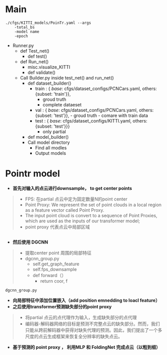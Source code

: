 # Main
	./cfgs/KITTI_models/PoinTr.yaml --args
		-total_bs
		-model name
		-epoch
 - Runner.py
	 - def Test_net()
		 - def test()
	 - def Run_net()
		 - misc.visualize_KITTI
		 - def  validate()
	 - Call Builder.py inside test_net() and run_net()
		 - def dataset_builder()
			 -   train : { _base_: cfgs/dataset_configs/PCNCars.yaml, 
            others: {subset: 'train'}},
		            - groud truth
		            - complete dataeset
			-  val : { _base_: cfgs/dataset_configs/PCNCars.yaml, 
            others: {subset: 'test'}},
				            -  groud truth
							-  comare with train data
            - test : { _base_: cfgs/dataset_configs/KITTI.yaml, 
            others: {subset: 'test'}}}
	            - only partial 
		 - def model_builder()
		 - Call model directory
			 - Find all modles
			 - Output models
# Pointr model

- **首先对输入的点云进行downsample， to get center points**
> - FPS: 在partial 点云中定为固定数量N的point center
> - Point Proxy: We represent the set of point clouds in a local region as a feature vector called Point Proxy. 
> - The input point cloud is convert to a sequence of Point Proxies, which are used as the inputs of our transformer model;
> - point proxy 代表点云中局部区域
```

```
	
- **然后使用 DGCNN**

> 	- 提取center point 周围的局部特征
> 	- dgcnn_group.py
> 	    - self.get_graph_feature
> 		- self.fps_downsample
> 		- def forward（）
> 			- return  coor, f
```
dgcnn_group.py
```
- **向局部特征中添加位置嵌入（add position emnedding to loacl feature）**
- **之后使用transformer预测缺失部分的point proxy**

> 	- 将partial 点云的点代理作为输入，生成缺失部分的点代理
> 	- 编码器-解码器网络的目标是预测不完整点云的缺失部分。然而，我们只能从跨前解码器中获得对缺失代理的预测。因此，我们提出了一个多尺度的点云生成框架来恢复全分辨率的缺失点云。

- **基于预测的 point proxy ， 利用MLP 和 FoldingNet 完成点云（以粗到细）**
